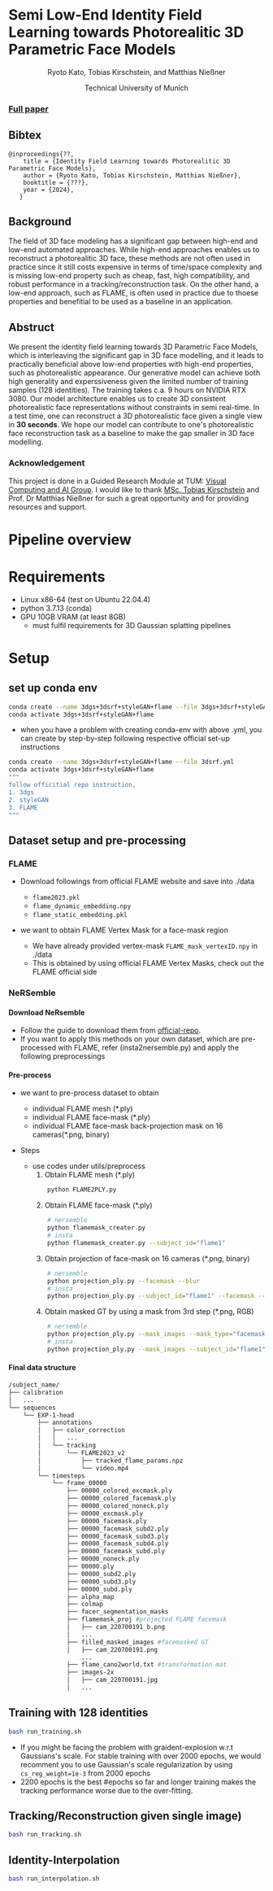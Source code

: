 
# Semi Low-End Identity Field Learning towards Photorealitic 3D Parametric Face Models

<p align="center">
Ryoto Kato, Tobias Kirschstein, and Matthias Nießner 
</p>

<p align="center">
Technical University of Munich
</p>

### [Full paper](https://arxiv.org) 



## Bibtex
```
@inproceedings{??,
    title = {Identity Field Learning towards Photorealitic 3D Parametric Face Models},
    author = {Ryoto Kato, Tobias Kirschstein, Matthias Nießner},
    booktitle = {???},
    year = {2024},
   }
```

## Background
The field of 3D face modeling has a significant gap between high-end and low-end automated approaches. While high-end approaches enables us to reconstruct a photorealitic 3D face, these methods are not often used in practice since it still costs expensive in terms of time/space complexity and is missing low-end property such as cheap, fast, high compatibility, and robust performance in a tracking/reconstruction task. On the other hand, a low-end approach, such as FLAME, is often used in practice due to thoese properties and benefitial to be used as a baseline in an application.  

## Abstruct
We present the identity field learning towards 3D Parametric Face Models, which is interleaving the significant gap in 3D face modelling, and it leads to practically beneficial above low-end properties with high-end properties, such as photorealistic appearance. Our generative model can achieve both high generality and experssiveness given the limited number of training samples (128 identities). The training takes c.a. 9 hours on NVIDIA RTX 3080. Our model architecture enables us to create 3D consistent photorealistic face representations without constraints in semi real-time. In a test time, one can reconstruct a 3D photorealistic face given a single view in **30 seconds**. We hope our model can contribute to one's photorealistic face reconstruction task as a baseline to make the gap smaller in 3D face modelling. 

### Acknowledgement
This project is done in a Guided Research Module at TUM: [Visual Computing and AI Group](https://www.niessnerlab.org/index.html). I would like to thank [MSc. Tobias Kirschstein](https://tobias-kirschstein.github.io/) and Prof. Dr Matthias Nießner for such a great opportunity and for providing resources and support.

# Pipeline overview


# Requirements
- Linux x86-64 (test on Ubuntu 22.04.4)
- python 3.7.13 (conda)
- GPU 10GB VRAM (at least 8GB)
    - must fulfil requirements for 3D Gaussian splatting pipelines

# Setup
## set up conda env
```sh
conda create --name 3dgs+3dsrf+styleGAN+flame --file 3dgs+3dsrf+styleGAN+flame.yml
conda activate 3dgs+3dsrf+styleGAN+flame
```
- when you have a problem with creating conda-env with above .yml, you can create by step-by-step following respective official set-up instructions

```sh
conda create --name 3dgs+3dsrf+styleGAN+flame --file 3dsrf.yml
conda activate 3dgs+3dsrf+styleGAN+flame
"""
follow officitial repo instruction, 
1. 3dgs
2. styleGAN
3. FLAME
"""
```


## Dataset setup and pre-processing

### FLAME
- Download followings from official FLAME website and save into ./data
    - `flame2023.pkl`
    - `flame_dynamic_embedding.npy`
    - `flame_static_embedding.pkl`

- we want to obtain FLAME Vertex Mask for a face-mask region
    - We have already provided vertex-mask `FLAME_mask_vertexID.npy` in ./data
    - This is obtained by using official FLAME Vertex Masks, check out the FLAME official side

### NeRSemble
#### Download NeRsemble
- Follow the guide to download them from [official-repo](https://tobias-kirschstein.github.io/nersemble/).
- If you want to apply this methods on your own dataset, which are pre-processed with FLAME, refer (insta2nersemble.py) and apply the following preprocessings

#### Pre-process
- we want to pre-process dataset to obtain
    - individual FLAME mesh (*.ply)
    - individual FLAME face-mask (*.ply)
    - individual FLAME face-mask back-projection mask on 16 cameras(*.png, binary)

- Steps
    - use codes under utils/preprocess
        1. Obtain FLAME mesh (*.ply)
        ```sh
            python FLAME2PLY.py
        ```
        2. Obtain FLAME face-mask (*.ply)
        ```sh
            # nersemble
            python flamemask_creater.py
            # insta
            python flamemask_creater.py --subject_id="flame1"
        ```
        3. Obtain projection of face-mask on 16 cameras (*.png, binary)
        ```sh
            # nersemble
            python projection_ply.py --facemask --blur
            # insta
            python projection_ply.py --subject_id="flame1" --facemask --blur --img_width=512 --img_height=512 --img_scale=1.0
        ```
        4. Obtain masked GT by using a mask from 3rd step (*.png, RGB)
        ```sh
            # nersemble
            python projection_ply.py --mask_images --mask_type="facemask" --bg_color= b
            # insta
            python projection_ply.py --mask_images --subject_id="flame1" --mask_type="facemask" --bg_color=b --img_width=512 --img_height=512 --img_scale=1.0
        ```

#### Final data structure
```sh
/subject_name/
├── calibration
│   ...
└── sequences
    └── EXP-1-head
        ├── annotations
        │   ├── color_correction
        │   │   ...
        │   └── tracking
        │       └── FLAME2023_v2
        │           ├── tracked_flame_params.npz
        │           └── video.mp4
        └── timesteps
            └── frame_00000
                ├── 00000_colored_excmask.ply
                ├── 00000_colored_facemask.ply
                ├── 00000_colored_noneck.ply
                ├── 00000_excmask.ply
                ├── 00000_facemask.ply
                ├── 00000_facemask_subd2.ply
                ├── 00000_facemask_subd3.ply
                ├── 00000_facemask_subd4.ply
                ├── 00000_facemask_subd.ply
                ├── 00000_noneck.ply
                ├── 00000.ply
                ├── 00000_subd2.ply
                ├── 00000_subd3.ply
                ├── 00000_subd.ply
                ├── alpha_map
                ├── colmap
                ├── facer_segmentation_masks
                ├── flamemask_proj #projected FLAME facemask
                │   ├── cam_220700191_b.png
                │   ...
                ├── filled_masked_images #facemasked GT
                │   ├── cam_220700191.png
                    ...
                ├── flame_cano2world.txt #transformation mat 
                ├── images-2x
                │   ├── cam_220700191.jpg
                │   ...

``` 

## Training with 128 identities
```sh
bash run_training.sh
```
- If you might be facing the problem with graident-explosion w.r.t Gaussians's scale. For stable training with over 2000 epochs, we would recomment you to use Gaussian's scale regularization by using `cs_reg_weight=1e-3` from 2000 epochs
- 2200 epochs is the best #epochs so far and longer training makes the tracking performance worse due to the over-fitting. 

## Tracking/Reconstruction given single image)
```sh
bash run_tracking.sh
```

## Identity-Interpolation 
```sh
bash run_interpolation.sh
```
